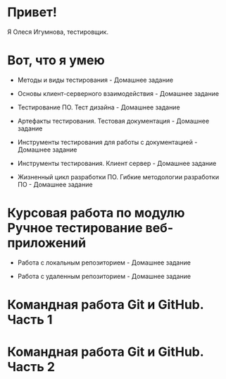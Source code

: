 # Привет! 

Я Олеся Игумнова, тестировщик.

# Вот, что я умею

 - Методы и виды тестирования - Домашнее задание 

 - Основы клиент-серверного взаимодействия - Домашнее задание

- Тестирование ПО. Тест дизайна - Домашнее задание

- Артефакты тестирования. Тестовая документация - Домашнее задание

- Инструменты тестирования для работы с документацией - Домашнее задание

- Инструменты тестирования. Клиент сервер - Домашнее задание 

- Жизненный цикл разработки ПО. Гибкие методологии разработки ПО - Домашнее задание

# Курсовая работа по модулю Ручное тестирование веб-приложений

- Работа с локальным репозиторием - Домашнее задание

- Работа с удаленным репозиторием - Домашнее задание

# Командная работа Git и GitHub. Часть 1

# Командная работа Git и GitHub. Часть 2





  


